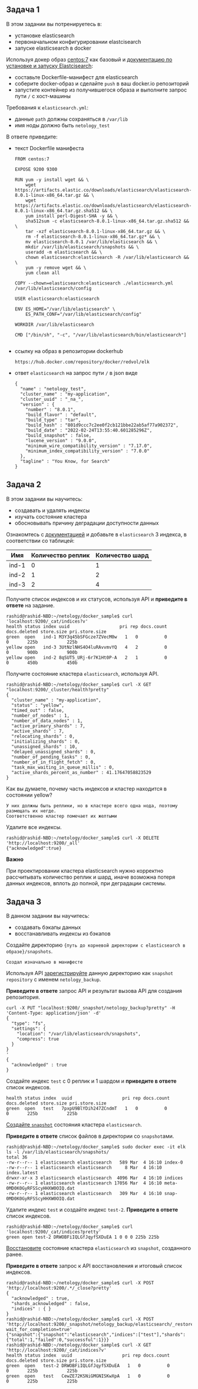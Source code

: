 ## Задача 1

В этом задании вы потренируетесь в:

- установке elasticsearch
- первоначальном конфигурировании elastcisearch
- запуске elasticsearch в docker

Используя докер образ [centos:7](https://hub.docker.com/_/centos) как базовый и [документацию по установке и запуску Elastcisearch](https://www.elastic.co/guide/en/elasticsearch/reference/current/targz.html):

- составьте Dockerfile-манифест для elasticsearch
- соберите docker-образ и сделайте `push` в ваш docker.io репозиторий
- запустите контейнер из получившегося образа и выполните запрос пути `/` c хост-машины

Требования к `elasticsearch.yml`:

- данные `path` должны сохраняться в `/var/lib`
- имя ноды должно быть `netology_test`

В ответе приведите:

- текст Dockerfile манифеста

  ```
  FROM centos:7
  
  EXPOSE 9200 9300
  
  RUN yum -y install wget && \
      wget https://artifacts.elastic.co/downloads/elasticsearch/elasticsearch-8.0.1-linux-x86_64.tar.gz && \
      wget https://artifacts.elastic.co/downloads/elasticsearch/elasticsearch-8.0.1-linux-x86_64.tar.gz.sha512 && \
      yum install perl-Digest-SHA -y && \
      sha512sum -c elasticsearch-8.0.1-linux-x86_64.tar.gz.sha512 && \ 
      tar -xzf elasticsearch-8.0.1-linux-x86_64.tar.gz && \
      rm -f elasticsearch-8.0.1-linux-x86_64.tar.gz* && \
      mv elasticsearch-8.0.1 /var/lib/elasticsearch && \
      mkdir /var/lib/elasticsearch/snapshots && \
      useradd -m elasticsearch && \
      chown elasticsearch:elasticsearch -R /var/lib/elasticsearch && \
      yum -y remove wget && \
      yum clean all
      
  COPY --chown=elasticsearch:elasticsearch ./elasticsearch.yml /var/lib/elasticsearch/config
  
  USER elasticsearch:elasticsearch
  
  ENV ES_HOME="/var/lib/elasticsearch" \
      ES_PATH_CONF="/var/lib/elasticsearch/config"
      
  WORKDIR /var/lib/elasticsearch
  
  CMD ["/bin/sh", "-c", "/var/lib/elasticsearch/bin/elasticsearch"]
  
  
  ```

  

- ссылку на образ в репозитории dockerhub

  ```
  https://hub.docker.com/repository/docker/redvol/elk
  ```

- ответ `elasticsearch` на запрос пути `/` в json виде

  ```
  {
    "name" : "netology_test",
    "cluster_name" : "my-application",
    "cluster_uuid" : "_na_",
    "version" : {
      "number" : "8.0.1",
      "build_flavor" : "default",
      "build_type" : "tar",
      "build_hash" : "801d9ccc7c2ee0f2cb121bbe22ab5af77a902372",
      "build_date" : "2022-02-24T13:55:40.601285296Z",
      "build_snapshot" : false,
      "lucene_version" : "9.0.0",
      "minimum_wire_compatibility_version" : "7.17.0",
      "minimum_index_compatibility_version" : "7.0.0"
    },
    "tagline" : "You Know, for Search"
  }
  ```

  



## Задача 2

В этом задании вы научитесь:

- создавать и удалять индексы
- изучать состояние кластера
- обосновывать причину деградации доступности данных

Ознакомтесь с [документацией](https://www.elastic.co/guide/en/elasticsearch/reference/current/indices-create-index.html) и добавьте в `elasticsearch` 3 индекса, в соответствии со таблицей:

| Имя   | Количество реплик | Количество шард |
| ----- | ----------------- | --------------- |
| ind-1 | 0                 | 1               |
| ind-2 | 1                 | 2               |
| ind-3 | 2                 | 4               |

Получите список индексов и их статусов, используя API и **приведите в ответе** на задание.

```
rashid@rashid-NBD:~/netology/docker_sample$ curl 'localhost:9200/_cat/indices?v'
health status index uuid                   pri rep docs.count docs.deleted store.size pri.store.size
green  open   ind-1 M3Y3q45bSFGcze7ZVecM0w   1   0          0            0       225b           225b
yellow open   ind-3 3UtNzlNHS4O4luRAvvmvYQ   4   2          0            0       900b           900b
yellow open   ind-2 8qSUT5_URj-6r7K1Ht0P-A   2   1          0            0       450b           450b
```

Получите состояние кластера `elasticsearch`, используя API.

```
rashid@rashid-NBD:~/netology/docker_sample$ curl -X GET "localhost:9200/_cluster/health?pretty"
{
  "cluster_name" : "my-application",
  "status" : "yellow",
  "timed_out" : false,
  "number_of_nodes" : 1,
  "number_of_data_nodes" : 1,
  "active_primary_shards" : 7,
  "active_shards" : 7,
  "relocating_shards" : 0,
  "initializing_shards" : 0,
  "unassigned_shards" : 10,
  "delayed_unassigned_shards" : 0,
  "number_of_pending_tasks" : 0,
  "number_of_in_flight_fetch" : 0,
  "task_max_waiting_in_queue_millis" : 0,
  "active_shards_percent_as_number" : 41.17647058823529
}
```

Как вы думаете, почему часть индексов и кластер находится в состоянии yellow?

```
У них должны быть реплики, но в кластере всего одна нода, поэтому размещать их негде.
Соответственно кластер помечает их желтыми
```

Удалите все индексы.

```
rashid@rashid-NBD:~/netology/docker_sample$ curl -X DELETE 'http://localhost:9200/_all'
{"acknowledged":true}
```

**Важно**

При проектировании кластера elasticsearch нужно корректно рассчитывать количество реплик и шард, иначе возможна потеря данных индексов, вплоть до полной, при деградации системы.

## Задача 3

В данном задании вы научитесь:

- создавать бэкапы данных
- восстанавливать индексы из бэкапов

Создайте директорию `{путь до корневой директории с elasticsearch в образе}/snapshots`.

```
Создал изначально в манифесте
```

Используя API [зарегистрируйте](https://www.elastic.co/guide/en/elasticsearch/reference/current/snapshots-register-repository.html#snapshots-register-repository) данную директорию как `snapshot repository` c именем `netology_backup`.

**Приведите в ответе** запрос API и результат вызова API для создания репозитория.

```
curl -X PUT "localhost:9200/_snapshot/netology_backup?pretty" -H 'Content-Type: application/json' -d'
{
  "type": "fs",
  "settings": {
    "location": "/var/lib/elasticsearch/snapshots",
    "compress": true
  }
}
'
{
  "acknowledged" : true
}
```

Создайте индекс `test` с 0 реплик и 1 шардом и **приведите в ответе** список индексов.

```
health status index  uuid                   pri rep docs.count docs.deleted store.size pri.store.size
green  open   test   7pxpU9BlYDih247ZCndmT   1   0          0            0       225b           225b
```

[Создайте `snapshot`](https://www.elastic.co/guide/en/elasticsearch/reference/current/snapshots-take-snapshot.html) состояния кластера `elasticsearch`.

**Приведите в ответе** список файлов в директории со `snapshot`ами.

```
rashid@rashid-NBD:~/netology/docker_sample$ sudo docker exec -it elk ls -l /var/lib/elasticsearch/snapshots/
total 36
-rw-r--r-- 1 elasticsearch elasticsearch   589 Mar  4 16:10 index-0
-rw-r--r-- 1 elasticsearch elasticsearch     8 Mar  4 16:10 index.latest
drwxr-xr-x 3 elasticsearch elasticsearch  4096 Mar  4 16:10 indices
-rw-r--r-- 1 elasticsearch elasticsearch 17056 Mar  4 16:10 meta-0MD0K0GyRFSScyHHXW0OIQ.dat
-rw-r--r-- 1 elasticsearch elasticsearch   309 Mar  4 16:10 snap-0MD0K0GyRFSScyHHXW0OIQ.dat
```

Удалите индекс `test` и создайте индекс `test-2`. **Приведите в ответе** список индексов.

```
rashid@rashid-NBD:~/netology/docker_sample$ curl 'localhost:9200/_cat/indices?pretty'
green open test-2 DRWOBFiIQLGfJqyfSXDuEA 1 0 0 0 225b 225b
```

[Восстановите](https://www.elastic.co/guide/en/elasticsearch/reference/current/snapshots-restore-snapshot.html) состояние кластера `elasticsearch` из `snapshot`, созданного ранее.

**Приведите в ответе** запрос к API восстановления и итоговый список индексов.

```
rashid@rashid-NBD:~/netology/docker_sample$ curl -X POST 'http://localhost:9200/.*/_close?pretty'
{
  "acknowledged" : true,
  "shards_acknowledged" : false,
  "indices" : { }
}
rashid@rashid-NBD:~/netology/docker_sample$ curl -X POST 'http://localhost:9200/_snapshot/netology_backup/elasticsearch/_restore?wait_for_completion=true'
{"snapshot":{"snapshot":"elasticsearch","indices":["test"],"shards":{"total":1,"failed":0,"successful":1}}}
rashid@rashid-NBD:~/netology/docker_sample$ curl -X GET 'http://localhost:9200/_cat/indices?v'
health status index  uuid                   pri rep docs.count docs.deleted store.size pri.store.size
green  open   test-2 DRWOBFiIQLGfJqyfSXDuEA   1   0          0            0       225b           225b
green  open   test   CewZE72KSNiGMGNISKwXpA   1   0          0            0       225b           225b
```

